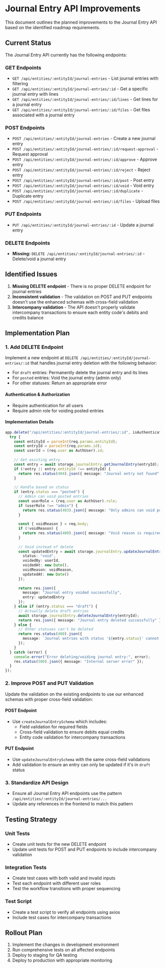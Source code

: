 # Journal Entry API Improvements

This document outlines the planned improvements to the Journal Entry API based on the identified roadmap requirements.

## Current Status

The Journal Entry API currently has the following endpoints:

### GET Endpoints
- `GET /api/entities/:entityId/journal-entries` - List journal entries with filtering
- `GET /api/entities/:entityId/journal-entries/:id` - Get a specific journal entry with lines
- `GET /api/entities/:entityId/journal-entries/:id/lines` - Get lines for a journal entry
- `GET /api/entities/:entityId/journal-entries/:id/files` - Get files associated with a journal entry

### POST Endpoints
- `POST /api/entities/:entityId/journal-entries` - Create a new journal entry
- `POST /api/entities/:entityId/journal-entries/:id/request-approval` - Request approval
- `POST /api/entities/:entityId/journal-entries/:id/approve` - Approve entry
- `POST /api/entities/:entityId/journal-entries/:id/reject` - Reject entry
- `POST /api/entities/:entityId/journal-entries/:id/post` - Post entry
- `POST /api/entities/:entityId/journal-entries/:id/void` - Void entry
- `POST /api/entities/:entityId/journal-entries/:id/duplicate` - Duplicate entry
- `POST /api/entities/:entityId/journal-entries/:id/files` - Upload files

### PUT Endpoints
- `PUT /api/entities/:entityId/journal-entries/:id` - Update a journal entry

### DELETE Endpoints
- **Missing:** `DELETE /api/entities/:entityId/journal-entries/:id` - Delete/void a journal entry

## Identified Issues

1. **Missing DELETE endpoint** - There is no proper DELETE endpoint for journal entries
2. **Inconsistent validation** - The validation on POST and PUT endpoints doesn't use the enhanced schemas with cross-field validation
3. **Intercompany validation** - The API doesn't properly validate intercompany transactions to ensure each entity code's debits and credits balance

## Implementation Plan

### 1. Add DELETE Endpoint

Implement a new endpoint at `DELETE /api/entities/:entityId/journal-entries/:id` that handles journal entry deletion with the following behavior:

- For `draft` entries: Permanently delete the journal entry and its lines
- For `posted` entries: Void the journal entry (admin only)
- For other statuses: Return an appropriate error

#### Authentication & Authorization
- Require authentication for all users
- Require admin role for voiding posted entries

#### Implementation Details

```typescript
app.delete("/api/entities/:entityId/journal-entries/:id", isAuthenticated, async (req, res) => {
  try {
    const entityId = parseInt(req.params.entityId);
    const entryId = parseInt(req.params.id);
    const userId = (req.user as AuthUser).id;
    
    // Get existing entry
    const entry = await storage.journalEntry.getJournalEntry(entryId);
    if (!entry || entry.entityId !== entityId) {
      return res.status(404).json({ message: "Journal entry not found" });
    }
    
    // Handle based on status
    if (entry.status === "posted") {
      // Admin can void posted entries
      const userRole = (req.user as AuthUser).role;
      if (userRole !== "admin") {
        return res.status(403).json({ message: "Only admins can void posted journal entries" });
      }
      
      const { voidReason } = req.body;
      if (!voidReason) {
        return res.status(400).json({ message: "Void reason is required for posted entries" });
      }
      
      // Void instead of delete
      const updatedEntry = await storage.journalEntry.updateJournalEntry(entryId, {
        status: "void",
        voidedBy: userId,
        voidedAt: new Date(),
        voidReason: voidReason,
        updatedAt: new Date()
      });
      
      return res.json({
        message: "Journal entry voided successfully",
        entry: updatedEntry
      });
    } else if (entry.status === "draft") {
      // Actually delete draft entries
      await storage.journalEntry.deleteJournalEntry(entryId);
      return res.json({ message: "Journal entry deleted successfully" });
    } else {
      // Other statuses can't be deleted
      return res.status(400).json({ 
        message: `Journal entries with status '${entry.status}' cannot be deleted` 
      });
    }
  } catch (error) {
    console.error("Error deleting/voiding journal entry:", error);
    res.status(500).json({ message: "Internal server error" });
  }
});
```

### 2. Improve POST and PUT Validation

Update the validation on the existing endpoints to use our enhanced schemas with proper cross-field validation:

#### POST Endpoint
- Use `createJournalEntrySchema` which includes:
  - Field validation for required fields
  - Cross-field validation to ensure debits equal credits
  - Entity code validation for intercompany transactions

#### PUT Endpoint
- Use `updateJournalEntrySchema` with the same cross-field validations
- Add validation to ensure an entry can only be updated if it's in `draft` status

### 3. Standardize API Design

- Ensure all Journal Entry API endpoints use the pattern `/api/entities/:entityId/journal-entries/...`
- Update any references in the frontend to match this pattern

## Testing Strategy

### Unit Tests
- Create unit tests for the new DELETE endpoint
- Update unit tests for POST and PUT endpoints to include intercompany validation

### Integration Tests
- Create test cases with both valid and invalid inputs
- Test each endpoint with different user roles
- Test the workflow transitions with proper sequencing

### Test Script
- Create a test script to verify all endpoints using axios
- Include test cases for intercompany transactions

## Rollout Plan

1. Implement the changes in development environment
2. Run comprehensive tests on all affected endpoints
3. Deploy to staging for QA testing
4. Deploy to production with appropriate monitoring